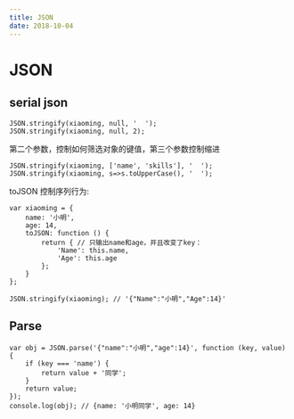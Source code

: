 ```yaml
---
title: JSON
date: 2018-10-04
---
```

# JSON
## serial json

    JSON.stringify(xiaoming, null, '  ');
    JSON.stringify(xiaoming, null, 2);


第二个参数，控制如何筛选对象的键值，第三个参数控制缩进

    JSON.stringify(xiaoming, ['name', 'skills'], '  ');
    JSON.stringify(xiaoming, s=>s.toUpperCase(), '  ');

toJSON 控制序列行为: 

    var xiaoming = {
        name: '小明',
        age: 14,
        toJSON: function () {
            return { // 只输出name和age，并且改变了key：
                'Name': this.name,
                'Age': this.age
            };
        }
    };

    JSON.stringify(xiaoming); // '{"Name":"小明","Age":14}'

## Parse

    var obj = JSON.parse('{"name":"小明","age":14}', function (key, value) {
        if (key === 'name') {
            return value + '同学';
        }
        return value;
    });
    console.log(obj); // {name: '小明同学', age: 14}